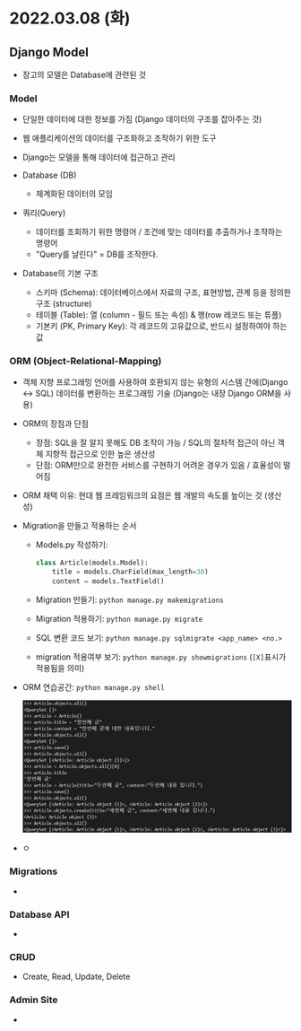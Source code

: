 # 2022.03.08 (화)

## Django Model

- 장고의 모델은 Database에 관련된 것



### Model

- 단일한 데이터에 대한 정보를 가짐 (Django 데이터의 구조를 잡아주는 것)
- 웹 애플리케이션의 데이터를 구조화하고 조작하기 위한 도구
- Django는  모델을 통해 데이터에 접근하고 관리
- Database (DB)
  - 체계화된 데이터의 모임

- 쿼리(Query)
  - 데이터를 조회하기 위한 명령어 / 조건에 맞는 데이터를 추출하거나 조작하는 명령어
  - "Query를 날린다" = DB를 조작한다.

- Database의 기본 구조
  - 스키마 (Schema): 데이터베이스에서 자료의 구조, 표현방법, 관계 등을 정의한 구조 (structure)
  - 테이블 (Table): 열 (column - 필드 또는 속성) & 행(row 레코드 또는 튜플)
  - 기본키 (PK, Primary Key): 각 레코드의 고유값으로, 반드시 설정하여야 하는 값




### ORM (Object-Relational-Mapping)

- 객체 지향 프로그래밍 언어를 사용하여 호환되지 않는 유형의 시스템 간에(Django <-> SQL) 데이터를 변환하는 프로그래밍 기술 (Django는 내장 Django ORM을 사용)

- ORM의 장점과 단점

  - 장점: SQL을 잘 알지 못해도 DB 조작이 가능 / SQL의 절차적 접근이 아닌 객체 지향적 접근으로 인한 높은 생산성
  - 단점: ORM만으로 완전한 서비스를 구현하기 어려운 경우가 있음 / 효율성이 떨어짐

- ORM 채택 이유: 현대 웹 프레임워크의 요점은 웹 개발의 속도를 높이는 것 (생산성)

- Migration을 만들고 적용하는 순서

  - Models.py 작성하기:

    ```python
    class Article(models.Model):
        title = models.CharField(max_length=30)
        content = models.TextField()
    ```

  - Migration 만들기: `python manage.py makemigrations`

  - Migration 적용하기: `python manage.py migrate`

  - SQL 변환 코드 보기: `python manage.py sqlmigrate <app_name> <no.>`

  - migration 적용여부 보기: `python manage.py showmigrations` (`[X]`표시가 적용됨을 의미)

- ORM 연습공간: `python manage.py shell`

  ![image-20220308112520521](%5B2022.03.08%5D%2004_Model.assets/image-20220308112520521.png)

- ㅇ



### Migrations

- 



### Database API

- 



### CRUD

- Create, Read, Update, Delete



### Admin Site

- 
